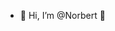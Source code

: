 - 👋 Hi, I’m @Norbert 🙈

<!---
EterNorSos/EterNorSos is a ✨ special ✨ repository because its `README.md` (this file) appears on your GitHub profile.
You can click the Preview link to take a look at your changes.
--->
